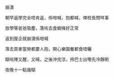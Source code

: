 崩潰

朝早返學完全唔肯返，係咁喊，抱都喊，俾校長問咩事

放學等爸爸吸塵，落咗去食蝦條好正常

返到屋企就崩潰係咁喊

落去買麥當勞都要人抱，開心樂園餐都食唔曬

瞓咗陣又醒，又喊，之後沖完涼，拎巴士出嚟先冷靜啲

夜晚十一點幾瞓
